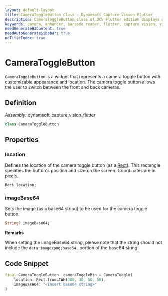 ```yaml
---
layout: default-layout
title: CameraToggleButton Class - Dynamsoft Capture Vision Flutter
description: CameraToggleButton class of DCV Flutter edition displays a camera preview with customizable UI elements.
keywords: camera, enhancer, barcode reader, flutter, capture vision, view
needGenerateH3Content: true
needAutoGenerateSidebar: true
noTitleIndex: true
---
```


# CameraToggleButton

`CameraToggleButton` is a widget that represents a camera toggle button with customizable appearance and location. The camera toggle button allows the user to switch between the front and back cameras.

## Definition

*Assembly:* dynamsoft_capture_vision_flutter

```dart
class CameraToggleButton
```

## Properties

### location

Defines the location of the camera toggle button (as a [Rect](https://api.flutter.dev/flutter/dart-ui/Rect-class.html)). This rectangle specifies the button's position and size on the screen. Coordinates are in pixels.

```dart
Rect location;
```

### imageBase64

Sets the image (as a base64 string) to be used for the camera toggle button.

```dart
String? imageBase64;
```

**Remarks**

When setting the imageBase64 string, please note that the string should not include the `data:image/png;base64,` portion of the base64 string.

## Code Snippet

```dart
final CameraToggleButton _cameraToggleBtn = CameraToggle(
    location: Rect.fromLTWH(300, 30, 50, 50),
    imageBase64: "<insert base64 string>"
)
```